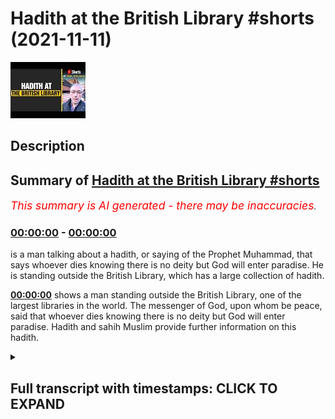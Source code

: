 # Hadith at the British Library #shorts (2021-11-11)

![alt Hadith at the British Library #shorts](RiD581r_MAQ.jpg "Hadith at the British Library #shorts")

## Description



## Summary of [Hadith at the British Library #shorts](https://www.youtube.com/watch?v=RiD581r_MAQ)


*<span style="color:red; font-size:125%">This summary is AI generated - there may be inaccuracies</span>. [](/)*

### [00:00:00](https://www.youtube.com/watch?v=RiD581r_MAQ&t=0) - [00:00:00](https://www.youtube.com/watch?v=RiD581r_MAQ&t=0)

 is a man talking about a hadith, or saying of the Prophet Muhammad, that says whoever dies knowing there is no deity but God will enter paradise. He is standing outside the British Library, which has a large collection of hadith.

**[00:00:00](https://www.youtube.com/watch?v=RiD581r_MAQ&t=0)** shows a man standing outside the British Library, one of the largest libraries in the world. The messenger of God, upon whom be peace, said that whoever dies knowing there is no deity but God will enter paradise. Hadith and sahih Muslim provide further information on this hadith.

<details><summary><h2>Full transcript with timestamps: CLICK TO EXPAND</h2></summary>

[0:00:00](https://youtu.be/RiD581r_MAQ?t=0) here i am outside the british library  
[0:00:03](https://youtu.be/RiD581r_MAQ?t=3) one of the largest libraries in the  
[0:00:05](https://youtu.be/RiD581r_MAQ?t=5) world  
[0:00:06](https://youtu.be/RiD581r_MAQ?t=6) the messenger of god upon whom be peace  
[0:00:09](https://youtu.be/RiD581r_MAQ?t=9) said  
[0:00:10](https://youtu.be/RiD581r_MAQ?t=10) whoever dies knowing that there is no  
[0:00:13](https://youtu.be/RiD581r_MAQ?t=13) deity but god  
[0:00:15](https://youtu.be/RiD581r_MAQ?t=15) will enter paradise  
[0:00:17](https://youtu.be/RiD581r_MAQ?t=17) hadith and sahih muslim  

</details>
